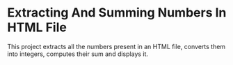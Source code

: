 # Extracting And Summing Numbers In HTML File
This project extracts all the numbers present in an HTML file, converts them into integers, computes their sum and displays it.
